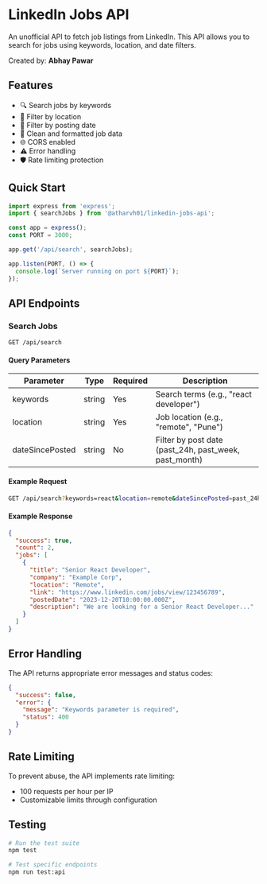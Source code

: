 # LinkedIn Jobs API

An unofficial API to fetch job listings from LinkedIn. This API allows you to search for jobs using keywords, location, and date filters.

Created by: **Abhay Pawar**

## Features

- 🔍 Search jobs by keywords
- 📍 Filter by location
- 📅 Filter by posting date
- 🧹 Clean and formatted job data
- 🌐 CORS enabled
- ⚠️ Error handling
- 🛡️ Rate limiting protection


## Quick Start

```javascript
import express from 'express';
import { searchJobs } from '@atharvh01/linkedin-jobs-api';

const app = express();
const PORT = 3000;

app.get('/api/search', searchJobs);

app.listen(PORT, () => {
  console.log(`Server running on port ${PORT}`);
});
```

## API Endpoints

### Search Jobs
```
GET /api/search
```

#### Query Parameters

| Parameter | Type | Required | Description |
|-----------|------|----------|-------------|
| keywords | string | Yes | Search terms (e.g., "react developer") |
| location | string | Yes | Job location (e.g., "remote", "Pune") |
| dateSincePosted | string | No | Filter by post date (past_24h, past_week, past_month) |

#### Example Request
```bash
GET /api/search?keywords=react&location=remote&dateSincePosted=past_24h
```

#### Example Response
```json
{
  "success": true,
  "count": 2,
  "jobs": [
    {
      "title": "Senior React Developer",
      "company": "Example Corp",
      "location": "Remote",
      "link": "https://www.linkedin.com/jobs/view/123456789",
      "postedDate": "2023-12-20T10:00:00.000Z",
      "description": "We are looking for a Senior React Developer..."
    }
  ]
}
```

## Error Handling

The API returns appropriate error messages and status codes:

```json
{
  "success": false,
  "error": {
    "message": "Keywords parameter is required",
    "status": 400
  }
}
```

## Rate Limiting

To prevent abuse, the API implements rate limiting:
- 100 requests per hour per IP
- Customizable limits through configuration

## Testing

```bash
# Run the test suite
npm test

# Test specific endpoints
npm run test:api
```


